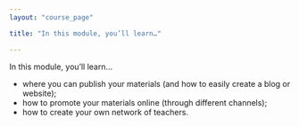 ```yaml
---
layout: "course_page"

title: "In this module, you’ll learn…"

---
```


<div class="text-center screen-title">
In this module, you’ll learn…
</div>

<div class="screen-content">
  <p>
  <ul>
<li class="bullet">  where you can publish your materials (and how to easily create a blog or website);</li>
<li class="bullet">how to promote your materials online (through different channels);</li>
<li class="bullet">how to create your own network of teachers.</li>
 </ul>
  </p>
  


</div>
